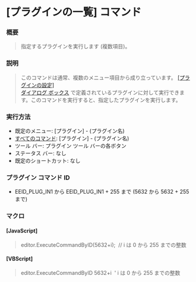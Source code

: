# \[プラグインの一覧\] コマンド

### 概要

> 指定するプラグインを実行します (複数項目)。

### 説明

> このコマンドは通常、複数のメニュー項目から成り立っています。 [\[プラグインの設定\] \
> ダイアログ ボックス](../../dlg/plugins/index) で定義されているプラグインに対して実行できます。このコマンドを実行すると、指定したプラグインを実行します。

### 実行方法

- 既定のメニュー: \[プラグイン\] \- (プラグイン名)
- [すべてのコマンド](../../glossary/allcommands): \[プラグイン\] \- (プラグイン名)
- ツール バー: プラグイン ツール バーの各ボタン
- ステータス バー: なし
- 既定のショートカット: なし

### プラグイン コマンド ID

- EEID\_PLUG\_IN1 から EEID\_PLUG\_IN1 + 255 まで (5632 から 5632 + 255 まで)

### マクロ

#### \[JavaScript\]

> editor.ExecuteCommandByID(5632+i);  // i は 0 から 255 までの整数

#### \[VBScript\]

> editor.ExecuteCommandByID 5632+i  ' i は 0 から 255 までの整数
